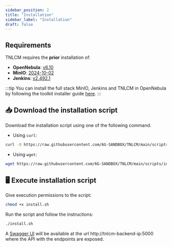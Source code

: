 ```yaml
---
sidebar_position: 2
title: "Installation"
sidebar_label: "Installation"
draft: false
---
```


## Requirements

TNLCM requires the **prior** installation of:

- **OpenNebula**: [v6.10](https://github.com/OpenNebula/one/releases/tag/release-6.10.0)
- **MinIO**: [2024-10-02](https://github.com/minio/minio/releases/tag/RELEASE.2024-10-02T17-50-41Z)
- **Jenkins**: [v2.492.1](https://github.com/jenkinsci/jenkins/releases/tag/jenkins-2.492.1)

:::tip
You can install the full stack MinIO, Jenkins and TNLCM in OpenNebula by following the toolkit installer guide [here](../toolkit-installer/run-toolkit-installer.md).
:::

## :inbox_tray: Download the installation script

Download the installation script using one of the following command.

- Using `curl`:

```bash
curl -O https://raw.githubusercontent.com/6G-SANDBOX/TNLCM/main/scripts/install.sh
```

- Using `wget`:

```bash
wget https://raw.githubusercontent.com/6G-SANDBOX/TNLCM/main/scripts/install.sh
```

## :desktop_computer: Execute installation script

Give execution permissions to the script:

```bash
chmod +x install.sh
```

Run the script and follow the instructions:

```bash
./install.sh
```

A [Swagger UI](swagger-ui.md) will be available at the url http://tnlcm-backend-ip:5000 where the API with the endpoints are exposed.
